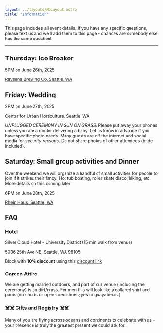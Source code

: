 ```yaml
---
layout: ../layouts/MDLayout.astro
title: "Information"
---
```

This page includes all event details. If you have any specific questions, please text us and we'll add them to this page - chances are somebody else has the same question!

---


## Thursday: Ice Breaker
5PM on June 26th, 2025

[Ravenna Brewing Co, Seattle, WA](https://www.google.com/maps/place/Ravenna+Brewing+Co/@47.66835,-122.3018081,754m/data=!3m2!1e3!4b1!4m6!3m5!1s0x5490147d89cbde09:0xb05b7c95104313ec!8m2!3d47.66835!4d-122.2992332!16s%2Fg%2F11c3w5vjj0?entry=ttu&g_ep=EgoyMDI0MTIxMS4wIKXMDSoASAFQAw%3D%3D)

## Friday: Wedding
2PM on June 27th, 2025

[Center for Urban Horticulture, Seattle, WA](https://www.google.com/maps/place/Center+for+Urban+Horticulture/@47.6575198,-122.2900401,754m/data=!3m2!1e3!4b1!4m6!3m5!1s0x5490149a62e1bc07:0x9567ff7fd758298a!8m2!3d47.6575198!4d-122.2900401!16s%2Fg%2F1tf35ng4?entry=tts&g_ep=EgoyMDI0MTIxMS4wIPu8ASoASAFQAw%3D%3D)

_UNPLUGGED CEREMONY IN SUN ON GRASS_. Please put away your phones unless you are a doctor delivering a baby. Let us know in advance if you have specific photo needs. Many guests are off the internet and social media for _security reasons_. Do not share photos of other attendees (bride included).

## Saturday: Small group activities and Dinner
Over the weekend we will organize a handful of small activities for people to join if it strikes their fancy. 
Hot tub boating, roller skate disco, hiking, etc. More details on this coming later

6PM on June 28th, 2025

[Rhein Haus, Seattle, WA](https://maps.app.goo.gl/rJJ7oppDr3LAYkrT8)


## FAQ

### Hotel
Silver Cloud Hotel - University District (15 min walk from venue)

5036 25th Ave NE, Seattle, WA 98105

Block with **10% discount** using this [discount link](https://university.silvercloud.com/irmng/#/search?g=AINARA&o=AINARA)

### Garden Attire
We are getting married outdoors, and part of our venue (including the ceremony) is on dirt/grass. For men this will look like a collared shirt and pants (no shorts or open-toed shoes; yes to guayaberas.)

### ☠️☠️ Gifts and Registry ☠️☠️
Many of you are flying across oceans and continents to celebrate with us - your presence is truly the greatest present we could ask for.
